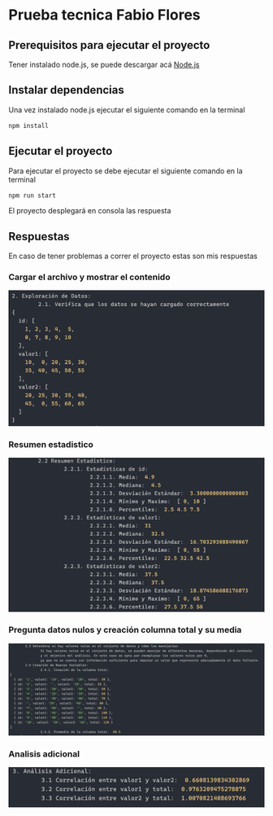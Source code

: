 # Prueba tecnica Fabio Flores
## Prerequisitos para ejecutar el proyecto

Tener instalado node.js, se puede descargar acá [Node.js](https://nodejs.org/en)

## Instalar dependencias

Una vez instalado node.js ejecutar el siguiente comando en la terminal

```bash
npm install
```

## Ejecutar el proyecto

Para ejecutar el proyecto se debe ejecutar el siguiente comando en la terminal

```bash
npm run start
```

El proyecto desplegará en consola las respuesta

## Respuestas 

En caso de tener problemas a correr el proyecto estas son mis respuestas

### Cargar el archivo y mostrar el contenido
![img.png](img.png)

### Resumen estadistico 
![img_1.png](img_1.png)

### Pregunta datos nulos y creación columna total y su media
![img_2.png](img_2.png)

### Analisis adicional
![img_3.png](img_3.png)